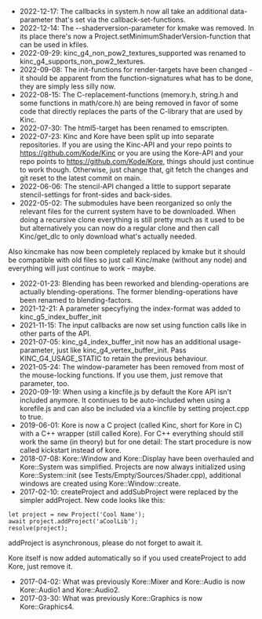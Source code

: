 * 2022-12-17: The callbacks in system.h now all take an additional data-parameter that's set via the callback-set-functions.
* 2022-12-14: The --shaderversion-parameter for kmake was removed. In its place there's now a Project.setMinimumShaderVersion-function that can be used in kfiles.
* 2022-09-29: kinc_g4_non_pow2_textures_supported was renamed to kinc_g4_supports_non_pow2_textures.
* 2022-09-08: The init-functions for render-targets have been changed - it should be apparent from the function-signatures what has to be done, they are simply less silly now.
* 2022-08-15: The C-replacement-functions (memory.h, string.h and some functions in math/core.h) are being removed in favor of some code that directly replaces the parts of the C-library that are used by Kinc.
* 2022-07-30: The html5-target has been renamed to emscripten.
* 2022-07-23: Kinc and Kore have been split up into separate repositories. If you are using the Kinc-API and your repo points to https://github.com/Kode/Kinc or you are using the Kore-API and your repo points to https://github.com/Kode/Kore, things should just continue to work though. Otherwise, just change that, git fetch the changes and git reset to the latest commit on main.
* 2022-06-06: The stencil-API changed a little to support separate stencil-settings for front-sides and back-sides.
* 2022-05-02: The submodules have been reorganized so only the relevant files for the current system have to be downloaded. When doing a recursive clone everything is still pretty much as it used to be but alternatively you can now do a regular clone and then call Kinc/get_dlc to only download what's actually needed.

Also kincmake has now been completely replaced by kmake but it should be compatible with old files so just call Kinc/make (without any node) and everything will just continue to work - maybe.
* 2022-01-23: Blending has been reworked and blending-operations are actually blending-operations. The former blending-operations have been renamed to blending-factors.
* 2021-12-21: A parameter specyfiying the index-format was added to kinc_g5_index_buffer_init
* 2021-11-15: The input callbacks are now set using function calls like in other parts of the API.
* 2021-07-05: kinc_g4_index_buffer_init now has an additional usage-parameter, just like kinc_g4_vertex_buffer_init. Pass KINC_G4_USAGE_STATIC to retain the previous behaviour.
* 2021-05-24: The window-parameter has been removed from most of the mouse-locking functions. If you use them, just remove that parameter, too.
* 2020-09-19: When using a kincfile.js by default the Kore API isn't included anymore. It continues to be auto-included when using a korefile.js and can also be included via a kincfile by setting project.cpp to true.
* 2019-06-01: Kore is now a C project (called Kinc, short for Kore in C) with a C++ wrapper (still called Kore). For C++ everything should still work the same (in theory) but for one detail: The start procedure is now called kickstart instead of kore.
* 2018-07-08: Kore::Window and Kore::Display have been overhauled and Kore::System was simplified. Projects are now always initialized using Kore::System::init (see Tests/Empty/Sources/Shader.cpp), additional windows are created using Kore::Window::create.
* 2017-02-10: createProject and addSubProject were replaced by the simpler addProject. New code looks like this:

```
let project = new Project('Cool Name');
await project.addProject('aCoolLib');
resolve(project);
```

addProject is asynchronous, please do not forget to await it.

Kore itself is now added automatically so if you used createProject to add Kore, just remove it.

* 2017-04-02: What was previously Kore::Mixer and Kore::Audio is now Kore::Audio1 and Kore::Audio2.
* 2017-03-30: What was previously Kore::Graphics is now Kore::Graphics4.
